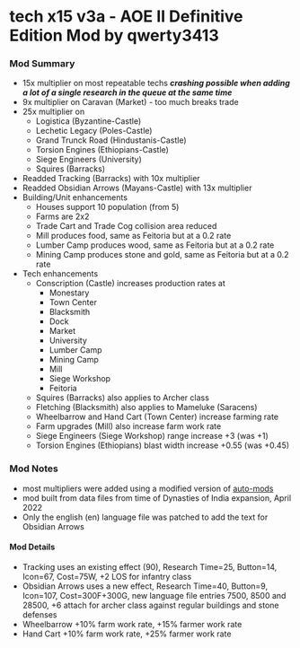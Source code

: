 # **tech x15 v3a** - AOE II Definitive Edition Mod by qwerty3413

### Mod Summary
- 15x multiplier on most repeatable techs **_crashing possible when adding a lot of a single research in the queue at the same time_**
- 9x multiplier on Caravan (Market) - too much breaks trade
- 25x multiplier on 
  - Logistica (Byzantine-Castle)
  - Lechetic Legacy (Poles-Castle)
  - Grand Trunck Road (Hindustanis-Castle)
  - Torsion Engines (Ethiopians-Castle)
  - Siege Engineers (University)
  - Squires (Barracks)
- Readded Tracking (Barracks) with 10x multiplier
- Readded Obsidian Arrows (Mayans-Castle) with 13x multiplier
- Building/Unit enhancements
  - Houses support 10 population (from 5)
  - Farms are 2x2
  - Trade Cart and Trade Cog collision area reduced
  - Mill produces food, same as Feitoria but at a 0.2 rate
  - Lumber Camp produces wood, same as Feitoria but at a 0.2 rate
  - Mining Camp produces stone and gold, same as Feitoria but at a 0.2 rate
- Tech enhancements
  - Conscription (Castle) increases production rates at
    - Monestary
    - Town Center
    - Blacksmith
    - Dock
    - Market
    - University
    - Lumber Camp
    - Mining Camp
    - Mill
    - Siege Workshop
    - Feitoria
  - Squires (Barracks) also applies to Archer class
  - Fletching (Blacksmith) also applies to Mameluke (Saracens)
  - Wheelbarrow and Hand Cart (Town Center) increase farming rate
  - Farm upgrades (Mill) also increase farm work rate
  - Siege Engineers (Siege Workshop) range increase +3 (was +1)
  - Torsion Engines (Ethiopians) blast width increase +0.55 (was +0.45)
  
### Mod Notes
- most multipliers were added using a modified version of [auto-mods](https://github.com/SiegeEngineers/auto-mods)
- mod built from data files from time of Dynasties of India expansion, April 2022
- Only the english (en) language file was patched to add the text for Obsidian Arrows

#### Mod Details
- Tracking uses an existing effect (90), Research Time=25, Button=14, Icon=67, Cost=75W, +2 LOS for infantry class
- Obsidian Arrows uses a new effect, Research Time=40, Button=9, Icon=107, Cost=300F+300G, new language file entries 7500, 8500 and 28500, +6 attach for archer class against regular buildings and stone defenses
- Wheelbarrow +10% farm work rate, +15% farmer work rate
- Hand Cart +10% farm work rate, +25% farmer work rate
